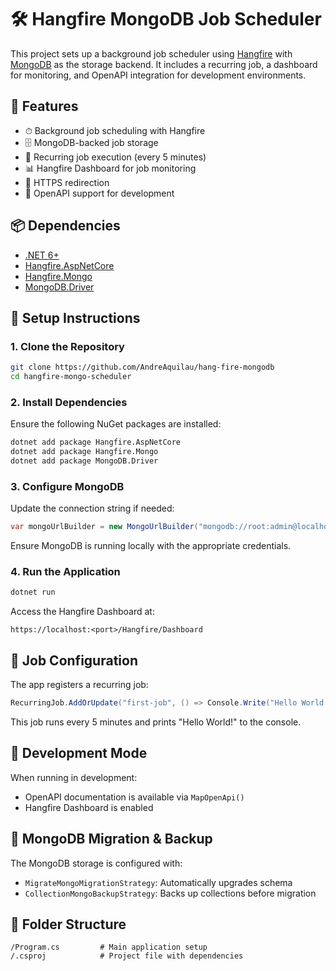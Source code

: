 # 🛠 Hangfire MongoDB Job Scheduler

This project sets up a background job scheduler using [Hangfire](https://www.hangfire.io/) with [MongoDB](https://www.mongodb.com/) as the storage backend. It includes a recurring job, a dashboard for monitoring, and OpenAPI integration for development environments.

## 🚀 Features

- ⏱ Background job scheduling with Hangfire
- 🗄 MongoDB-backed job storage
- 🔁 Recurring job execution (every 5 minutes)
- 📊 Hangfire Dashboard for job monitoring
- 🔐 HTTPS redirection
- 📘 OpenAPI support for development

## 📦 Dependencies

- [.NET 6+](https://dotnet.microsoft.com/)
- [Hangfire.AspNetCore](https://www.nuget.org/packages/Hangfire.AspNetCore)
- [Hangfire.Mongo](https://www.nuget.org/packages/Hangfire.Mongo)
- [MongoDB.Driver](https://www.nuget.org/packages/MongoDB.Driver)

## 🧰 Setup Instructions

### 1. Clone the Repository

```bash
git clone https://github.com/AndreAquilau/hang-fire-mongodb
cd hangfire-mongo-scheduler
```

### 2. Install Dependencies

Ensure the following NuGet packages are installed:

```bash
dotnet add package Hangfire.AspNetCore
dotnet add package Hangfire.Mongo
dotnet add package MongoDB.Driver
```

### 3. Configure MongoDB

Update the connection string if needed:

```csharp
var mongoUrlBuilder = new MongoUrlBuilder("mongodb://root:admin@localhost:27017/jobs?authSource=admin");
```

Ensure MongoDB is running locally with the appropriate credentials.

### 4. Run the Application

```bash
dotnet run
```

Access the Hangfire Dashboard at:

```
https://localhost:<port>/Hangfire/Dashboard
```

## 📅 Job Configuration

The app registers a recurring job:

```csharp
RecurringJob.AddOrUpdate("first-job", () => Console.Write("Hello World!"), "*/5 * * * *");
```

This job runs every 5 minutes and prints "Hello World!" to the console.

## 🧪 Development Mode

When running in development:

- OpenAPI documentation is available via `MapOpenApi()`
- Hangfire Dashboard is enabled

## 🧯 MongoDB Migration & Backup

The MongoDB storage is configured with:

- `MigrateMongoMigrationStrategy`: Automatically upgrades schema
- `CollectionMongoBackupStrategy`: Backs up collections before migration

## 📁 Folder Structure

```
/Program.cs         # Main application setup
/.csproj            # Project file with dependencies
```
